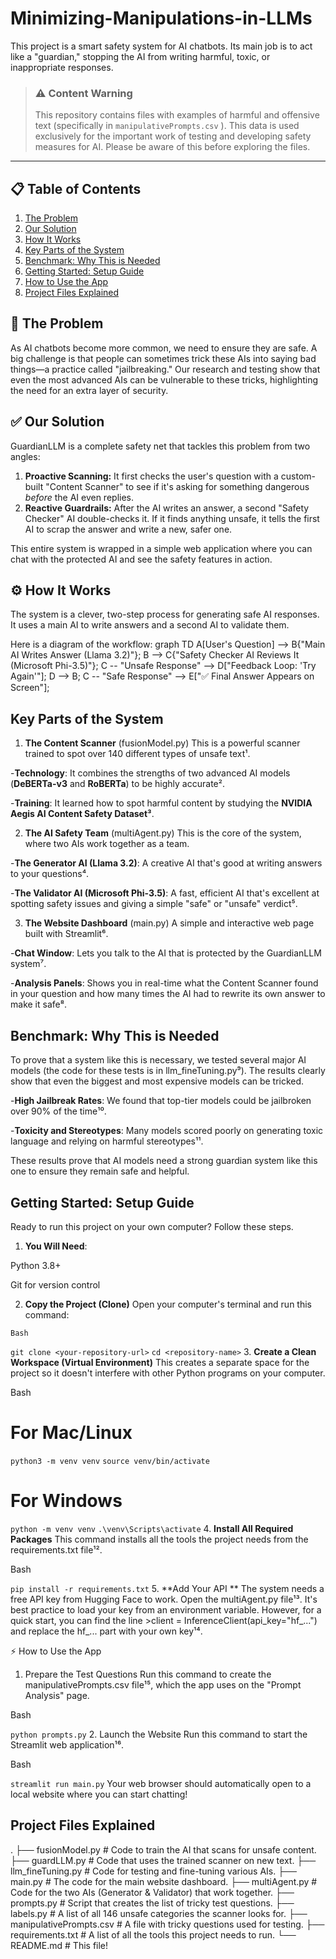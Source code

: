# Minimizing-Manipulations-in-LLMs

This project is a smart safety system for AI chatbots. Its main job is to act like a "guardian," stopping the AI from writing harmful, toxic, or inappropriate responses.
> ### ⚠️ Content Warning
> This repository contains files with examples of harmful and offensive text (specifically in `manipulativePrompts.csv` ). This data is used exclusively for the important work of testing and developing safety measures for AI. Please be aware of this before exploring the files.

---

## 📋 Table of Contents
1.  [The Problem](#-the-problem)
2.  [Our Solution](#-our-solution)
3.  [How It Works](#-how-it-works)
4.  [Key Parts of the System](#-key-parts-of-the-system)
5.  [Benchmark: Why This is Needed](#-benchmark-why-this-is-needed)
6.  [Getting Started: Setup Guide](#-getting-started-setup-guide)
7.  [How to Use the App](#-how-to-use-the-app)
8.  [Project Files Explained](#-project-files-explained)

## 🎯 The Problem

As AI chatbots become more common, we need to ensure they are safe. A big challenge is that people can sometimes trick these AIs into saying bad things—a practice called "jailbreaking." Our research and testing show that even the most advanced AIs can be vulnerable to these tricks, highlighting the need for an extra layer of security.

## ✅ Our Solution

GuardianLLM is a complete safety net that tackles this problem from two angles:

1.  **Proactive Scanning:** It first checks the user's question with a custom-built "Content Scanner" to see if it's asking for something dangerous *before* the AI even replies.
2.  **Reactive Guardrails:** After the AI writes an answer, a second "Safety Checker" AI double-checks it. If it finds anything unsafe, it tells the first AI to scrap the answer and write a new, safer one.

This entire system is wrapped in a simple web application where you can chat with the protected AI and see the safety features in action.

## ⚙️ How It Works

The system is a clever, two-step process for generating safe AI responses. It uses a main AI to write answers and a second AI to validate them.

Here is a diagram of the workflow:
graph TD
    A[User's Question] --> B{"Main AI Writes Answer (Llama 3.2)"};
    B --> C{"Safety Checker AI Reviews It (Microsoft Phi-3.5)"};
    C -- "Unsafe Response" --> D["Feedback Loop: 'Try Again'"];
    D --> B;
    C -- "Safe Response" --> E["✅ Final Answer Appears on Screen"];
    
## Key Parts of the System
1. **The Content Scanner** (fusionModel.py)
This is a powerful scanner trained to spot over 140 different types of unsafe text¹.

-**Technology**: It combines the strengths of two advanced AI models (**DeBERTa-v3** and **RoBERTa**) to be highly accurate².

-**Training**: It learned how to spot harmful content by studying the **NVIDIA Aegis AI Content Safety Dataset³**.

2. **The AI Safety Team** (multiAgent.py)
This is the core of the system, where two AIs work together as a team.

-**The Generator AI (Llama 3.2)**: A creative AI that's good at writing answers to your questions⁴.

-**The Validator AI (Microsoft Phi-3.5)**: A fast, efficient AI that's excellent at spotting safety issues and giving a simple "safe" or "unsafe" verdict⁵.

3. **The Website Dashboard** (main.py)
A simple and interactive web page built with Streamlit⁶.

-**Chat Window**: Lets you talk to the AI that is protected by the GuardianLLM system⁷.

-**Analysis Panels**: Shows you in real-time what the Content Scanner found in your question and how many times the AI had to rewrite its own answer to make it safe⁸.

## Benchmark: Why This is Needed
To prove that a system like this is necessary, we tested several major AI models (the code for these tests is in llm_fineTuning.py⁹). The results clearly show that even the biggest and most expensive models can be tricked.

-**High Jailbreak Rates**: We found that top-tier models could be jailbroken over 90% of the time¹⁰.

-**Toxicity and Stereotypes**: Many models scored poorly on generating toxic language and relying on harmful stereotypes¹¹.

These results prove that AI models need a strong guardian system like this one to ensure they remain safe and helpful.

## Getting Started: Setup Guide
Ready to run this project on your own computer? Follow these steps.

1. **You Will Need**:

Python 3.8+

Git for version control

2. **Copy the Project (Clone)**
Open your computer's terminal and run this command:

`Bash`

`git clone <your-repository-url>`
`cd <repository-name>`
3. **Create a Clean Workspace (Virtual Environment)**
This creates a separate space for the project so it doesn't interfere with other Python programs on your computer.

Bash

# For Mac/Linux
`python3 -m venv venv`
`source venv/bin/activate`

# For Windows
`python -m venv venv`
`.\venv\Scripts\activate`
4. **Install All Required Packages**
This command installs all the tools the project needs from the requirements.txt file¹².

Bash

`pip install -r requirements.txt`
5. **Add Your API **
The system needs a free API key from Hugging Face to work. Open the multiAgent.py file¹³. It's best practice to load your key from an environment variable. However, for a quick start, you can find the line >client = InferenceClient(api_key="hf_...") and replace the hf_... part with your own key¹⁴.

⚡ How to Use the App
1. Prepare the Test Questions
Run this command to create the manipulativePrompts.csv file¹⁵, which the app uses on the "Prompt Analysis" page.

Bash

`python prompts.py`
2. Launch the Website
Run this command to start the Streamlit web application¹⁶.

Bash

`streamlit run main.py`
Your web browser should automatically open to a local website where you can start chatting!

## Project Files Explained
.
├── fusionModel.py           # Code to train the AI that scans for unsafe content.
├── guardLLM.py              # Code that uses the trained scanner on new text.
├── llm_fineTuning.py        # Code for testing and fine-tuning various AIs.
├── main.py                  # The code for the main website dashboard.
├── multiAgent.py            # Code for the two AIs (Generator & Validator) that work together.
├── prompts.py               # Script that creates the list of tricky test questions.
├── labels.py                # A list of all 146 unsafe categories the scanner looks for.
├── manipulativePrompts.csv  # A file with tricky questions used for testing.
├── requirements.txt         # A list of all the tools this project needs to run.
└── README.md                # This file!






